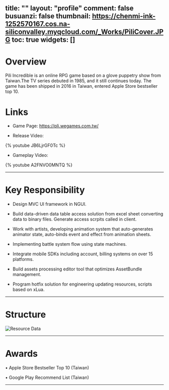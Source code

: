 ﻿title: ""
layout: "profile"
comment: false
busuanzi: false
thumbnail: https://chenmi-ink-1252570167.cos.na-siliconvalley.myqcloud.com/_Works/PiliCover.JPG
toc: true
widgets: []
---


# Overview

Pili Incredible is an online RPG game based on a glove puppetry show from Taiwan.The TV series debuted in 1985, and it still continues today. The game has been shipped in 2016 in Taiwan, entered Apple Store bestseller top 10.

# Links

- Game Page: https://pli.wegames.com.tw/

- Release Video: 

{% youtube JB6LjrGF0Tc %}

- Gameplay Video: 

{% youtube A2FNVO0MNTQ %}

---
# Key Responsibility

- Design MVC UI framework in NGUI.

- Build data-driven data table access solution from excel sheet converting data to binary files. Generate access scrpits called in client. 
  
- Work with artists, developing animation system that auto-generates animator state, auto-binds event and effect from animation sheets.
 
-  Implementing battle system flow using state machines.

- Integrate mobile SDKs including account, billing systems on over 15 platforms.

-  Build assets processing editor tool that optimizes AssetBundle management. 

-  Program hotfix solution for engineering updating resources, scripts based on xLua.

---

# Structure



![Resource Data](https://chenmi-ink-1252570167.cos.na-siliconvalley.myqcloud.com/_Works/Resource%20Data.png)



---
# Awards

• Apple Store Bestseller Top 10 (Taiwan)

• Google Play Recommend List (Taiwan)

---
